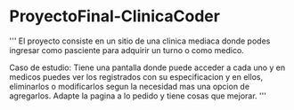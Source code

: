 # ProyectoFinal-ClinicaCoder
'''
El proyecto consiste en un sitio de una clinica mediaca donde podes ingresar como pasciente para adquirir
un turno o como medico.


Caso de estudio:
Tiene una pantalla donde puede acceder a cada uno y en medicos puedes ver los registrados con su especificacion
y en ellos, eliminarlos o modificarlos segun la necesidad mas una opcion de agregarlos.
Adapte la pagina a lo pedido y tiene cosas que mejorar.
'''